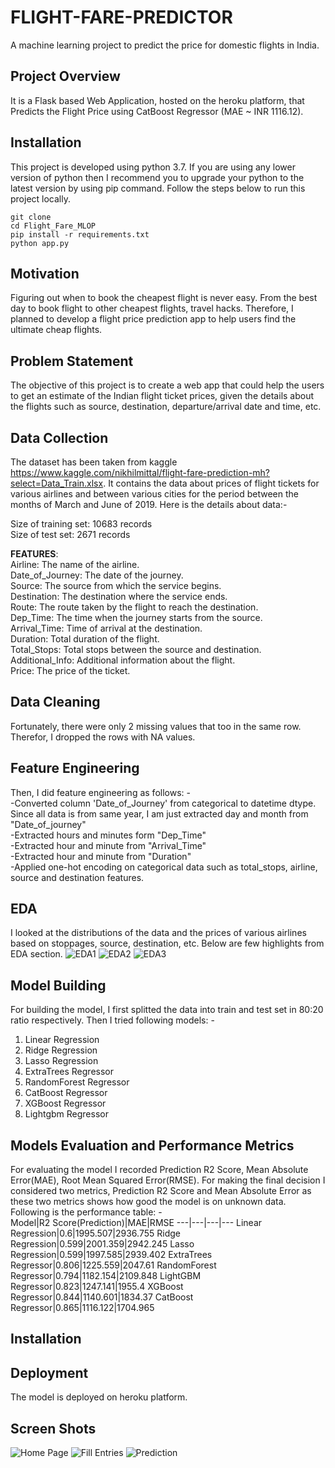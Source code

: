 # FLIGHT-FARE-PREDICTOR 
A machine learning project to predict the price for domestic flights in India.
## Project Overview
It is a Flask based Web Application, hosted on the heroku platform, that Predicts the Flight Price using CatBoost Regressor (MAE ~ INR 1116.12).
## Installation
This project is developed using python 3.7. If you are using any lower version of python then I recommend you to upgrade your python to the latest version by using pip command. Follow the steps below to run this project locally.
```
git clone
cd Flight_Fare_MLOP
pip install -r requirements.txt
python app.py
```

## Motivation
Figuring out when to book the cheapest flight is never easy. From the best day to book flight to other cheapest flights, travel hacks. Therefore, I planned to develop a flight price prediction app to help users find the ultimate cheap flights.
## Problem Statement
The objective of this project is to create a web app that could help the users to get an estimate of the Indian flight ticket prices, given the details about the flights such as source, destination, departure/arrival date and time, etc.
## Data Collection
The dataset has been taken from kaggle https://www.kaggle.com/nikhilmittal/flight-fare-prediction-mh?select=Data_Train.xlsx. It contains the data about prices of flight tickets for various airlines and between various cities for the period between the months of March and June of 2019. Here is the details about data:-

Size of training set: 10683 records<br>
Size of test set: 2671 records

**FEATURES**: <br>
Airline: The name of the airline.<br>
Date_of_Journey: The date of the journey.<br>
Source: The source from which the service begins.<br>
Destination: The destination where the service ends.<br>
Route: The route taken by the flight to reach the destination.<br>
Dep_Time: The time when the journey starts from the source.<br>
Arrival_Time: Time of arrival at the destination.<br>
Duration: Total duration of the flight.<br>
Total_Stops: Total stops between the source and destination.<br>
Additional_Info: Additional information about the flight.<br>
Price: The price of the ticket.<br>
## Data Cleaning
Fortunately, there were only 2 missing values that too in the same row. Therefor, I dropped the rows with NA values. 
## Feature Engineering
Then, I did feature engineering as follows: - <br>
-Converted column 'Date_of_Journey' from categorical to datetime dtype. Since all data is from same year, I am just extracted day and month from "Date_of_journey"<br>
-Extracted hours and minutes form "Dep_Time" <br>
-Extracted hour and minute from "Arrival_Time" <br>
-Extracted hour and minute from "Duration"<br>
-Applied one-hot encoding on categorical data such as total_stops, airline, source and destination features.<br>
## EDA
I looked at the distributions of the data and the prices of various airlines based on stoppages, source, destination, etc. Below are few highlights from EDA section.
![EDA1](https://github.com/reenasheoran/Flight_Fare_MLOP/blob/main/static/4.png)
![EDA2](https://github.com/reenasheoran/Flight_Fare_MLOP/blob/main/static/5.png)
![EDA3](https://github.com/reenasheoran/Flight_Fare_MLOP/blob/main/static/6.png)
## Model Building
For building the model, I first splitted the data into train and test set in 80:20 ratio respectively. Then I tried following models: -<br>
1. Linear Regression  <br>
2. Ridge Regression <br>
3. Lasso Regression<br>
4. ExtraTrees Regressor <br>
5. RandomForest Regressor <br>
6. CatBoost Regressor <br>
7. XGBoost Regressor <br>
8. Lightgbm Regressor
## Models Evaluation and Performance Metrics
For evaluating the model I recorded Prediction R2 Score, Mean Absolute Error(MAE), Root Mean Squared Error(RMSE). For making the final decision I considered two metrics, Prediction R2 Score and Mean Absolute Error as these two metrics shows how good the model is on unknown data. Following is the performance table: - <br>
Model|R2 Score(Prediction)|MAE|RMSE
---|---|---|---
Linear Regression|0.6|1995.507|2936.755
Ridge Regression|0.599|2001.359|2942.245
Lasso Regression|0.599|1997.585|2939.402
ExtraTrees Regressor|0.806|1225.559|2047.61
RandomForest Regressor|0.794|1182.154|2109.848
LightGBM Regressor|0.823|1247.141|1955.4
XGBoost Regressor|0.844|1140.601|1834.37
CatBoost Regressor|0.865|1116.122|1704.965

## Installation

## Deployment
The model is deployed on heroku platform.
## Screen Shots
![Home Page](https://github.com/reenasheoran/Flight_Fare_MLOP/blob/main/static/1.png)
![Fill Entries](https://github.com/reenasheoran/Flight_Fare_MLOP/blob/main/static/2.png)
![Prediction](https://github.com/reenasheoran/Flight_Fare_MLOP/blob/main/static/3.png)

